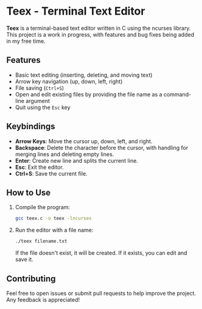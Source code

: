 # Teex - Terminal Text Editor

**Teex** is a terminal-based text editor written in C using the ncurses library. This project is a work in progress, with features and bug fixes being added in my free time.

## Features

- Basic text editing (inserting, deleting, and moving text)
- Arrow key navigation (up, down, left, right)
- File saving (`Ctrl+S`)
- Open and edit existing files by providing the file name as a command-line argument
- Quit using the `Esc` key

## Keybindings

- **Arrow Keys**: Move the cursor up, down, left, and right.
- **Backspace**: Delete the character before the cursor, with handling for merging lines and deleting empty lines.
- **Enter**: Create new line and splits the current line.
- **Esc**: Exit the editor.
- **Ctrl+S**: Save the current file.

## How to Use


1. Compile the program:

   ```bash
   gcc teex.c -o teex -lncurses
   ```

2. Run the editor with a file name:

   ```bash
   ./teex filename.txt
   ```

   If the file doesn't exist, it will be created. If it exists, you can edit and save it.


## Contributing

Feel free to open issues or submit pull requests to help improve the project. Any feedback is appreciated!
